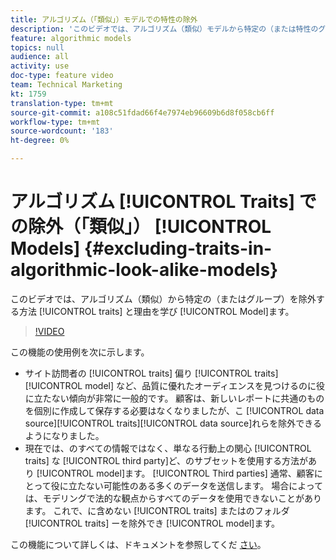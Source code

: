 ```yaml
---
title: アルゴリズム（「類似」）モデルでの特性の除外
description: 'このビデオでは、アルゴリズム（類似）モデルから特定の（または特性のグループ）を除外する方法と理由を学びます。 '
feature: algorithmic models
topics: null
audience: all
activity: use
doc-type: feature video
team: Technical Marketing
kt: 1759
translation-type: tm+mt
source-git-commit: a108c51fdad66f4e7974eb96609b6d8f058cb6ff
workflow-type: tm+mt
source-wordcount: '183'
ht-degree: 0%

---
```



# アルゴリズム [!UICONTROL Traits] での除外（「類似」） [!UICONTROL Models] {#excluding-traits-in-algorithmic-look-alike-models}

このビデオでは、アルゴリズム（類似）から特定の（またはグループ）を除外する方法 [!UICONTROL traits] と理由を学び [!UICONTROL Model]ます。

>[!VIDEO](https://video.tv.adobe.com/v/25569/?quality=12)

この機能の使用例を次に示します。

* サイト訪問者の [!UICONTROL traits] 偏り [!UICONTROL traits][!UICONTROL model] など、品質に優れたオーディエンスを見つけるのに役に立たない傾向が非常に一般的です。 顧客は、新しいレポートに共通のものを個別に作成して保存する必要はなくなりましたが、こ [!UICONTROL data source][!UICONTROL traits][!UICONTROL data source]れらを除外できるようになりました。
* 現在では、のすべての情報ではなく、単なる行動上の関心 [!UICONTROL traits] な [!UICONTROL third party]ど、のサブセットを使用する方法があり [!UICONTROL model]ます。 [!UICONTROL Third parties] 通常、顧客にとって役に立たない可能性のある多くのデータを送信します。 場合によっては、モデリングで法的な観点からすべてのデータを使用できないことがあります。 これで、に含めない [!UICONTROL traits] またはのフォルダ [!UICONTROL traits] ーを除外でき [!UICONTROL model]ます。

この機能について詳しくは、ドキュメントを参照してくだ [さい](https://marketing.adobe.com/resources/help/en_US/aam/trait-exclusion-algo-models.html)。